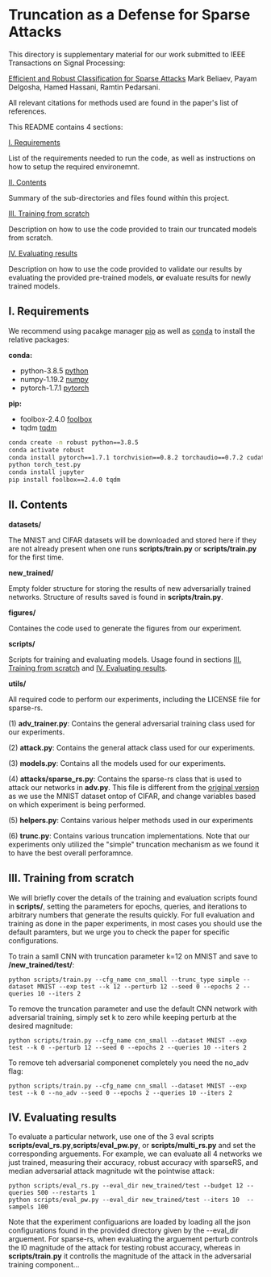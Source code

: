 # Truncation as a Defense for Sparse Attacks
This directory is supplementary material for our work submitted to IEEE Transactions on Signal Processing:

[Efficient and Robust Classification for Sparse Attacks](google.com) Mark Beliaev, Payam Delgosha, Hamed Hassani, Ramtin Pedarsani.

All relevant citations for methods used are found in the paper's list of references.

This README contains 4 sections:

[I. Requirements](#i.-requirements)

List of the requirements needed to run the code, as well as instructions on how to setup the required environemnt.

[II. Contents](#ii.-contents)

Summary of the sub-directories and files found within this project.

[III. Training from scratch](#iii.-training-from-scratch)

Description on how to use the code provided to train our truncated models from scratch.

[IV. Evaluating results](#iv.-evaluating-results)

Description on how to use the code provided to validate our results by evaluating the provided pre-trained models, **or** evaluate results for newly trained models.

## I. Requirements
We recommend using pacakge manager [pip](https://pip.pypa.io/en/stable/) as well as 
[conda](https://www.anaconda.com/products/individual) to install the relative packages:

**conda:**
- python-3.8.5 [python](https://www.python.org/downloads/release/python-385/)
- numpy-1.19.2 [numpy](https://numpy.org/devdocs/release/1.19.2-notes.html)
- pytorch-1.7.1 [pytorch](https://pytorch.org/)

**pip:**
- foolbox-2.4.0 [foolbox](https://foolbox.readthedocs.io/en/v2.4.0/)
- tqdm [tqdm](https://tqdm.github.io/)

```bash
conda create -n robust python==3.8.5
conda activate robust
conda install pytorch==1.7.1 torchvision==0.8.2 torchaudio==0.7.2 cudatoolkit=11.0 -c pytorch
python torch_test.py
conda install jupyter
pip install foolbox==2.4.0 tqdm
```

## II. Contents

**datasets/**

The MNIST and CIFAR datasets will be downloaded and stored here if they are not already present when one runs **scripts/train.py** or **scripts/train.py** for the first time. 

**new_trained/**

Empty folder structure for storing the results of new adversarially trained networks. Structure of results saved is found in **scripts/train.py**. 

**figures/**

Containes the code used to generate the figures from our experiment.

**scripts/**

Scripts for training and evaluating models. Usage found in sections [III. Training from scratch](#iii.-training-from-scratch) and [IV. Evaluating results](#iv.-evaluating-results).

**utils/**

All required code to perform our experiments, including the LICENSE file for sparse-rs.

(1) **adv_trainer.py**: Contains the general adversarial training class used for our experiments.  

(2) **attack.py**: Contains the general attack class used for our experiments.  

(3) **models.py**: Contains all the models used for our experiments.

(4) **attacks/sparse_rs.py**: Contains the sparse-rs class that is used to attack our networks in **adv.py**. This file is different from the [original version](https://github.com/fra31/sparse-rs/blob/master/rs_attacks.py) as we use the MNIST dataset ontop of CIFAR, and change variables based on which experiment is being performed. 

(5) **helpers.py**: Contains various helper methods used in our experiments 

(6) **trunc.py**: Contains various truncation implementations. Note that our experiments only utilized the "simple" truncation mechanism as we found it to have the best overall perforamnce. 

## III. Training from scratch

We will briefly cover the details of the training and evaluation scripts found in **scripts/**, setting the parameters for epochs, queries, and iterations to arbitrary numbers that generate the results quickly. For full evaluation and training as done in the paper experiments, in most cases you should use the default paramters, but we urge you to check the paper for specific configurations.

To train a samll CNN with truncation parameter k=12 on MNIST and save to **/new_trained/test/**:

```console
python scripts/train.py --cfg_name cnn_small --trunc_type simple --dataset MNIST --exp test --k 12 --perturb 12 --seed 0 --epochs 2 --queries 10 --iters 2 
```

To remove the truncation parameter and use the default CNN network with adversarial training, simply set k to zero while keeping perturb at the desired magnitude:

```console
python scripts/train.py --cfg_name cnn_small --dataset MNIST --exp test --k 0 --perturb 12 --seed 0 --epochs 2 --queries 10 --iters 2 
```

To remove teh adversarial componenet completely you need the no_adv flag:

```console
python scripts/train.py --cfg_name cnn_small --dataset MNIST --exp test --k 0 --no_adv --seed 0 --epochs 2 --queries 10 --iters 2 
```

## IV. Evaluating results

To evaluate a particular network, use one of the 3 eval scripts **scripts/eval_rs.py**,**scripts/eval_pw.py**, or **scripts/multi_rs.py** and set the corresponding arguements. For example, we can evaluate all 4 networks we just trained, measuring their accuracy, robust accuracy with sparseRS, and median adversarial attack magnitude wit the pointwise attack:

```console
python scripts/eval_rs.py --eval_dir new_trained/test --budget 12 --queries 500 --restarts 1 
python scripts/eval_pw.py --eval_dir new_trained/test --iters 10  --sampels 100 

```

Note that the experiment configuarions are loaded by loading all the json configurations found in the provided directory given by the --eval_dir arguement. For sparse-rs, when evaluating the arguement perturb controls the l0 magnitude of the attack for testing robust accuracy, whereas in **scripts/train.py** it controlls the magnitude of the attack in the adversarial training component...